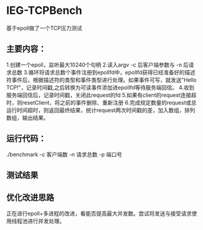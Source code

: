 # IEG-TCPBench
基于epoll做了一个TCP压力测试

## 主要内容：
1.创建一个epoll，监听最大10240个句柄
2.读入argv -c 后客户端参数与 -n 后请求总数
3.循环将请求总数个事件注册到epollfd中，epollfd获得已经准备好的描述符事件后，根据描述符的类型和事件类型进行处理。如果事件可写，就发送"Hello TCP!"，记录时间戳,之后转换为可读事件添加进epollfd等待服务端回信。
4.收到服务端回信后，记录时间戳，关闭此request的fd
5.如果有client的request连接超时，则resetClient，将之前的事件删除、重新注册
6.完成规定数量的request或总运行时间超时，则返回最终结果，统计request两次时间戳的差，加入数组，排列数组，输出结果。

## 运行代码：
./benchmark -c 客户端数 -n 请求总数 -p 端口号

## 测试结果

## 优化改进思路
正在进行epoll+多进程的改进，看能否提高最大并发数。尝试将发送与接受请求使用线程池进行并发处理。
